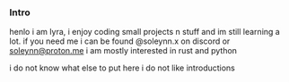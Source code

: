 ### Intro

henlo i am lyra, i enjoy coding small projects n stuff and im still learning a lot. if you need me i can be found @soleynn.x on discord or soleynn@proton.me
i am mostly interested in rust and python

i do not know what else to put here i do not like introductions
